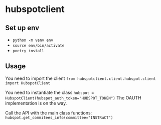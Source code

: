 # hubspotclient

## Set up env
- `python -m venv env`
- `source env/bin/activate`
- `poetry install`


## Usage
You need to import the client
`from hubspotclient.client.hubspot.client import HubspotClient`

You need to instantiate the class
`hubspot = HubspotClient(hubspot_auth_token="HUBSPOT_TOKEN")`
The OAUTH implementation is on the way.

Call the API with the main class functions:
`hubspot.get_commitees_info(committee="INSTRuCT")`